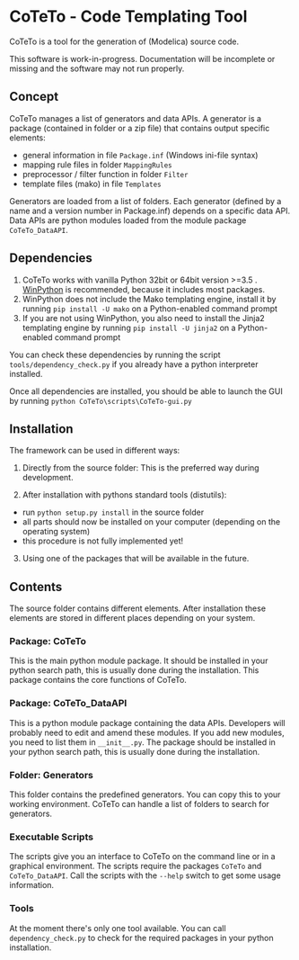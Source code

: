 
CoTeTo - Code Templating Tool
=============================

CoTeTo is a tool for the generation of (Modelica) source  code.

This software is work-in-progress.
Documentation will be incomplete or missing and the software may not run properly.

Concept
-------
CoTeTo manages a list of generators and data APIs.
A generator is a package (contained in folder or a zip file) that contains output specific elements:

- general information in file `Package.inf` (Windows ini-file syntax)
- mapping rule files in folder `MappingRules`
- preprocessor / filter function in folder `Filter`
- template files (mako) in file `Templates`

Generators are loaded from a list of folders.
Each generator (defined by a name and a version number in Package.inf) depends on a specific data API.
Data APIs are python modules loaded from the module package `CoTeTo_DataAPI`.

Dependencies
------------
1. CoTeTo works with vanilla Python 32bit or 64bit version >=3.5 .
[WinPython](http://winpython.github.io/) is recommended, because it includes most packages.
3. WinPython does not include the Mako templating engine,
install it by running `pip install -U mako` on a Python-enabled command prompt
4. If you are not using WinPython, you also need to install the Jinja2 templating engine by running `pip install -U jinja2` on a Python-enabled command prompt

You can check these dependencies by running the script
`tools/dependency_check.py` if you already have a python interpreter installed.

Once all dependencies are installed,
you should be able to launch the GUI by running `python CoTeTo\scripts\CoTeTo-gui.py`

Installation
------------
The framework can be used in different ways:

1. Directly from the source folder:
This is the preferred way during development.

2. After installation with pythons standard tools (distutils):
  * run `python setup.py install` in the source folder
  * all parts should now be installed on your computer (depending on the
    operating system)
  * this procedure is not fully implemented yet!

3. Using one of the packages that will be available in the future.

Contents
--------
The source folder contains different elements. After installation these elements
are stored in different places depending on your system.

### Package: CoTeTo
This is the main python module package. It should be installed in your python
search path, this is usually done during the installation. This package contains
the core functions of CoTeTo.

### Package: CoTeTo_DataAPI
This is a python module package containing the data APIs. Developers will
probably need to edit and amend these modules. If you add new modules, you need
to list them in `__init__.py`. The package should be installed
in your python search path, this is usually done during the installation.

### Folder: Generators
This folder contains the predefined generators. You can copy this to your
working environment. CoTeTo can handle a list of folders to search for
generators.

### Executable Scripts
The scripts give you an interface to CoTeTo on the command line or in a graphical
environment. The scripts require the packages `CoTeTo` and `CoTeTo_DataAPI`. Call
the scripts with the `--help` switch to get some usage information.

### Tools
At the moment there's only one tool available. You can call
`dependency_check.py` to check for the required packages in your python
installation.
